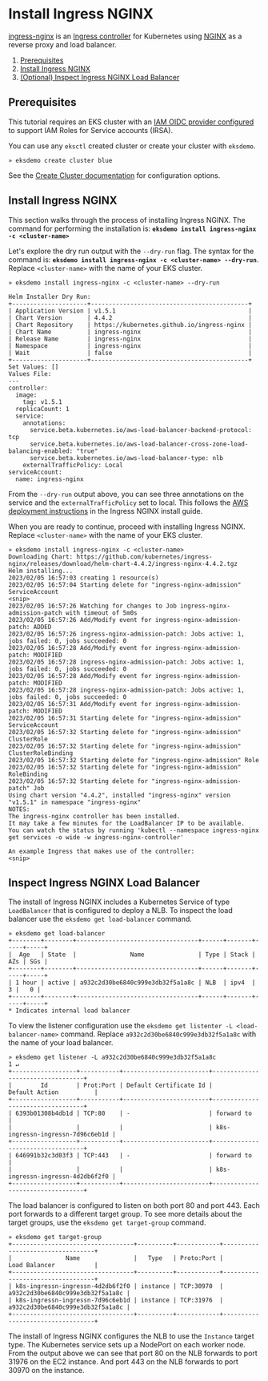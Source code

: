 # Install Ingress NGINX

[ingress-nginx](https://github.com/kubernetes/ingress-nginx) is an [Ingress controller](https://kubernetes.io/docs/concepts/services-networking/ingress-controllers/) for Kubernetes using [NGINX](https://nginx.org/) as a reverse proxy and load balancer.

1. [Prerequisites](#prerequisites)
2. [Install Ingress NGINX](#install-ingress-nginx-1)
3. [(Optional) Inspect Ingress NGINX Load Balancer](#inspect-ingress-nginx-load-balancer)

## Prerequisites

This tutorial requires an EKS cluster with an [IAM OIDC provider configured](https://docs.aws.amazon.com/eks/latest/userguide/enable-iam-roles-for-service-accounts.html) to support IAM Roles for Service accounts (IRSA).

You can use any `eksctl` created cluster or create your cluster with `eksdemo`.

```
» eksdemo create cluster blue
```

See the [Create Cluster documentation](/docs/create-cluster.md) for configuration options.

## Install Ingress NGINX

This section walks through the process of installing Ingress NGINX. The command for performing the installation is:
**`eksdemo install ingress-nginx -c <cluster-name>`**


Let's explore the dry run output with the `--dry-run` flag. The syntax for the command is: **`eksdemo install ingress-nginx -c <cluster-name> --dry-run`**. Replace `<cluster-name>` with the name of your EKS cluster.

```
» eksdemo install ingress-nginx -c <cluster-name> --dry-run

Helm Installer Dry Run:
+---------------------+--------------------------------------------+
| Application Version | v1.5.1                                     |
| Chart Version       | 4.4.2                                      |
| Chart Repository    | https://kubernetes.github.io/ingress-nginx |
| Chart Name          | ingress-nginx                              |
| Release Name        | ingress-nginx                              |
| Namespace           | ingress-nginx                              |
| Wait                | false                                      |
+---------------------+--------------------------------------------+
Set Values: []
Values File:
---
controller:
  image:
    tag: v1.5.1
  replicaCount: 1
  service:
    annotations:
      service.beta.kubernetes.io/aws-load-balancer-backend-protocol: tcp
      service.beta.kubernetes.io/aws-load-balancer-cross-zone-load-balancing-enabled: "true"
      service.beta.kubernetes.io/aws-load-balancer-type: nlb
    externalTrafficPolicy: Local
serviceAccount:
  name: ingress-nginx
```

From the `--dry-run` output above, you can see three annotations on the service and the `externalTrafficPolicy` set to local. This follows the [AWS deployment instructions](https://kubernetes.github.io/ingress-nginx/deploy/#aws) in the Ingress NGINX install guide.


When you are ready to continue, proceed with installing Ingress NGINX. Replace `<cluster-name>` with the name of your EKS cluster.

```
» eksdemo install ingress-nginx -c <cluster-name>
Downloading Chart: https://github.com/kubernetes/ingress-nginx/releases/download/helm-chart-4.4.2/ingress-nginx-4.4.2.tgz
Helm installing...
2023/02/05 16:57:03 creating 1 resource(s)
2023/02/05 16:57:04 Starting delete for "ingress-nginx-admission" ServiceAccount
<snip>
2023/02/05 16:57:26 Watching for changes to Job ingress-nginx-admission-patch with timeout of 5m0s
2023/02/05 16:57:26 Add/Modify event for ingress-nginx-admission-patch: ADDED
2023/02/05 16:57:26 ingress-nginx-admission-patch: Jobs active: 1, jobs failed: 0, jobs succeeded: 0
2023/02/05 16:57:28 Add/Modify event for ingress-nginx-admission-patch: MODIFIED
2023/02/05 16:57:28 ingress-nginx-admission-patch: Jobs active: 1, jobs failed: 0, jobs succeeded: 0
2023/02/05 16:57:28 Add/Modify event for ingress-nginx-admission-patch: MODIFIED
2023/02/05 16:57:28 ingress-nginx-admission-patch: Jobs active: 1, jobs failed: 0, jobs succeeded: 0
2023/02/05 16:57:31 Add/Modify event for ingress-nginx-admission-patch: MODIFIED
2023/02/05 16:57:31 Starting delete for "ingress-nginx-admission" ServiceAccount
2023/02/05 16:57:32 Starting delete for "ingress-nginx-admission" ClusterRole
2023/02/05 16:57:32 Starting delete for "ingress-nginx-admission" ClusterRoleBinding
2023/02/05 16:57:32 Starting delete for "ingress-nginx-admission" Role
2023/02/05 16:57:32 Starting delete for "ingress-nginx-admission" RoleBinding
2023/02/05 16:57:32 Starting delete for "ingress-nginx-admission-patch" Job
Using chart version "4.4.2", installed "ingress-nginx" version "v1.5.1" in namespace "ingress-nginx"
NOTES:
The ingress-nginx controller has been installed.
It may take a few minutes for the LoadBalancer IP to be available.
You can watch the status by running 'kubectl --namespace ingress-nginx get services -o wide -w ingress-nginx-controller'

An example Ingress that makes use of the controller:
<snip>
```

## Inspect Ingress NGINX Load Balancer

The install of Ingress NGINX includes a Kubernetes Service of type `LoadBalancer` that is configured to deploy a NLB. To inspect the load balancer use the `eksdemo get load-balancer` command.

```
» eksdemo get load-balancer
+--------+--------+----------------------------------+------+-------+-----+-----+
|  Age   | State  |               Name               | Type | Stack | AZs | SGs |
+--------+--------+----------------------------------+------+-------+-----+-----+
| 1 hour | active | a932c2d30be6840c999e3db32f5a1a8c | NLB  | ipv4  |   3 |   0 |
+--------+--------+----------------------------------+------+-------+-----+-----+
* Indicates internal load balancer
```

To view the listener configuration use the `eksdemo get listenter -L <load-balancer-name>` command. Replace `a932c2d30be6840c999e3db32f5a1a8c` with the name of your load balancer.

```
» eksdemo get listener -L a932c2d30be6840c999e3db32f5a1a8c                        1 ↵
+------------------+-----------+------------------------+----------------------------------+
|        Id        | Prot:Port | Default Certificate Id |          Default Action          |
+------------------+-----------+------------------------+----------------------------------+
| 6393b01308b4db1d | TCP:80    | -                      | forward to                       |
|                  |           |                        | k8s-ingressn-ingressn-7d96c6eb1d |
+------------------+-----------+------------------------+----------------------------------+
| 646991b32c3d03f3 | TCP:443   | -                      | forward to                       |
|                  |           |                        | k8s-ingressn-ingressn-4d2db6f2f0 |
+------------------+-----------+------------------------+----------------------------------+
```

The load balancer is configured to listen on both port 80 and port 443. Each port forwards to a different target group. To see more details about the target groups, use the `eksdemo get target-group` command.

```
» eksdemo get target-group
+----------------------------------+----------+------------+----------------------------------+
|               Name               |   Type   | Proto:Port |          Load Balancer           |
+----------------------------------+----------+------------+----------------------------------+
| k8s-ingressn-ingressn-4d2db6f2f0 | instance | TCP:30970  | a932c2d30be6840c999e3db32f5a1a8c |
| k8s-ingressn-ingressn-7d96c6eb1d | instance | TCP:31976  | a932c2d30be6840c999e3db32f5a1a8c |
+----------------------------------+----------+------------+----------------------------------+
```

The install of Ingress NGINX configures the NLB to use the `Instance` target type. The Kubernetes service sets up a NodePort on each worker node. From the output above we can see that port 80 on the NLB forwards to port 31976 on the EC2 instance. And port 443 on the NLB forwards to port 30970 on the instance.


